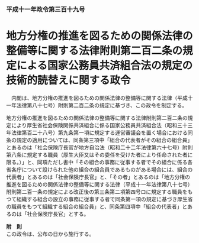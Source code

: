 ### 平成十一年政令第三百十九号  
# 地方分権の推進を図るための関係法律の整備等に関する法律附則第二百二条の規定による国家公務員共済組合法の規定の技術的読替えに関する政令  
　内閣は、地方分権の推進を図るための関係法律の整備等に関する法律（平成十一年法律第八十七号）附則第二百二条の規定に基づき、この政令を制定する。  
  
地方分権の推進を図るための関係法律の整備等に関する法律附則第二百二条の規定により厚生省社会保険関係共済組合に係る国家公務員共済組合法（昭和三十三年法律第百二十八号）第九条第一項に規定する運営審議会を置く場合における同条の規定の適用については、同条第三項中「組合の代表者がその組合の組合員」とあるのは「社会保険庁長官が地方自治法（昭和二十二年法律第六十七号）附則第八条に規定する職員（厚生大臣又はその委任を受けた者により任命された者に限る。）」と、同項ただし書中「その組合の事務に従事する者でその組合に係る各省各庁について設けられた他の組合の組合員であるものがある場合には、組合の代表者」とあるのは「社会保険庁長官」と、「その者」とあるのは「地方分権の推進を図るための関係法律の整備等に関する法律（平成十一年法律第八十七号）附則第二百一条の規定による改正後の第三条第二項第四号ロに規定する職員をもつて組織する組合の設立の事務に従事する者で同条第一項の規定に基づき厚生省の職員をもつて組織する組合の組合員」と、同条第四項中「組合の代表者」とあるのは「社会保険庁長官」とする。  
  
**附　則**  
この政令は、公布の日から施行する。  
  
